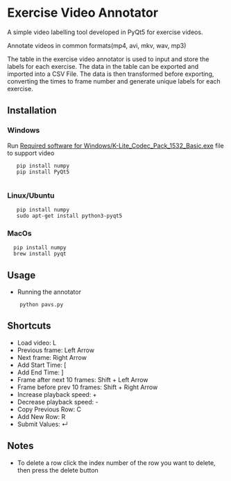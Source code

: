 # Exercise Video Annotator
A simple video labelling tool developed in PyQt5 for exercise videos.

Annotate videos in common formats(mp4, avi, mkv, wav, mp3)

The table in the exercise video annotator is used to input and store the labels for each exercise. The data in the table can be exported and imported into a CSV File.  The data is then transformed before exporting, converting the times to frame number and generate unique labels for each exercise.


## Installation
 ### Windows
 Run [Required software for Windows/K-Lite_Codec_Pack_1532_Basic.exe](https://github.com/dyfanmo/exercise_video_annotator/blob/main/Required%20software%20for%20Windows/K-Lite_Codec_Pack_1532_Basic.exe) file to support video
  ```
     pip install numpy
     pip install PyQt5
    
```


 ### Linux/Ubuntu
  ```
     pip install numpy
     sudo apt-get install python3-pyqt5
```
 ### MacOs
   ```
     pip install numpy
     brew install pyqt
```
 
## Usage
   * Running the annotator
 ```
     python pavs.py

```

## Shortcuts
- Load video: L
- Previous frame: Left Arrow
- Next frame: Right Arrow
- Add Start Time: [
- Add End Time: ]
- Frame after next 10 frames: Shift + Left Arrow
- Frame before prev 10 frames: Shift + Right Arrow
- Increase playback speed: +
- Decrease playback speed: -
- Copy Previous Row: C
- Add New Row: R
- Submit Values: ↵ 

## Notes
- To delete a row click the index number of the row you want to delete, then press the delete button
